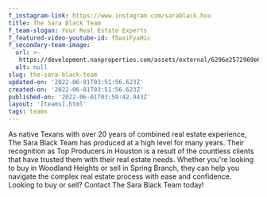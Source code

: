 ```yaml
---
f_instagram-link: https://www.instagram.com/sarablack.hou
title: The Sara Black Team
f_team-slogan: Your Real Estate Experts
f_featured-video-youtube-id: f5wxiFyaHic
f_secondary-team-image:
  url: >-
   https://development.nanproperties.com/assets/external/6296e2572969e62934b1f7e4_sara20black20clayton20simms20-20forth20and20nomad-3.jpeg
  alt: null
slug: the-sara-black-team
updated-on: '2022-06-01T03:51:56.623Z'
created-on: '2022-06-01T03:51:56.623Z'
published-on: '2022-06-01T03:59:42.943Z'
layout: '[teams].html'
tags: teams
---
```


As native Texans with over 20 years of combined real estate experience, The Sara Black Team has produced at a high level for many years. Their recognition as Top Producers in Houston is a result of the countless clients that have trusted them with their real estate needs. Whether you're looking to buy in Woodland Heights or sell in Spring Branch, they can help you navigate the complex real estate process with ease and confidence. Looking to buy or sell? Contact The Sara Black Team today!
